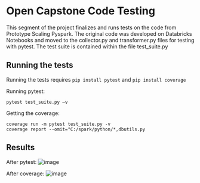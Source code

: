 # Open Capstone Code Testing

This segment of the project finalizes and runs tests on the code from Prototype Scaling Pyspark. The original code was developed on Databricks Notebooks and moved to the collector.py and transformer.py files for testing with pytest.
The test suite is contained within the file test_suite.py

## Running the tests
Running the tests requires ```pip install pytest``` and ```pip install coverage```

Running pytest:
```
pytest test_suite.py –v
```
Getting the coverage:
```
coverage run -m pytest test_suite.py -v
coverage report --omit="C:/spark/python/*,dbutils.py
```

## Results
After pytest:
![image](https://github.com/user-attachments/assets/4377e021-bcfe-45d7-ac3c-0727b2d4141e)

After coverage:
![image](https://github.com/user-attachments/assets/fb7b04b1-dce0-45ae-86b5-34851f2272e6)

